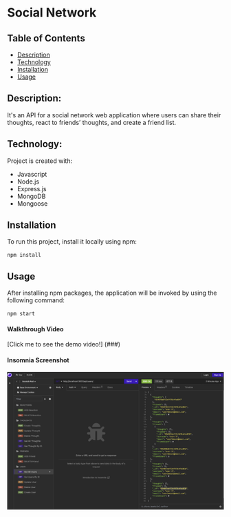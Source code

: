 # Social Network

## Table of Contents

- [Description](#description)
- [Technology](#Technology)
- [Installation](#installation)
- [Usage](#usage)

## Description:

It's an API for a social network web application where users can share their thoughts, react to friends’ thoughts, and create a friend list.

## Technology:

Project is created with:

- Javascript
- Node.js
- Express.js
- MongoDB
- Mongoose

## Installation

To run this project, install it locally using npm:

```
npm install
```

## Usage

After installing npm packages, the application will be invoked by using the following command:

```
npm start
```

#### Walkthrough Video

[Click me to see the demo video!] (###)

#### Insomnia Screenshot

![Screenshot](./assets/Screenshot.png)

